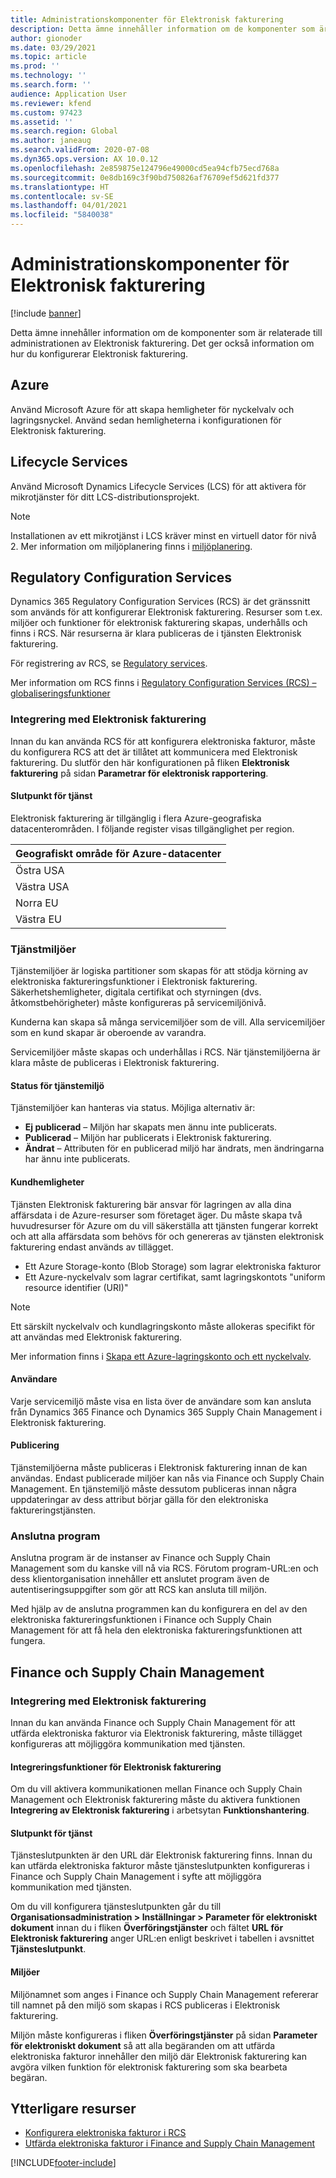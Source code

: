 ```yaml
---
title: Administrationskomponenter för Elektronisk fakturering
description: Detta ämne innehåller information om de komponenter som är relaterade till administrationen av Elektronisk fakturering.
author: gionoder
ms.date: 03/29/2021
ms.topic: article
ms.prod: ''
ms.technology: ''
ms.search.form: ''
audience: Application User
ms.reviewer: kfend
ms.custom: 97423
ms.assetid: ''
ms.search.region: Global
ms.author: janeaug
ms.search.validFrom: 2020-07-08
ms.dyn365.ops.version: AX 10.0.12
ms.openlocfilehash: 2e859875e124796e49000cd5ea94cfb75ecd768a
ms.sourcegitcommit: 0e8db169c3f90bd750826af76709ef5d621fd377
ms.translationtype: HT
ms.contentlocale: sv-SE
ms.lasthandoff: 04/01/2021
ms.locfileid: "5840038"
---
```

# <a name="electronic-invoicing-administration-components"></a>Administrationskomponenter för Elektronisk fakturering

[!include [banner](../includes/banner.md)]


Detta ämne innehåller information om de komponenter som är relaterade till administrationen av Elektronisk fakturering. Det ger också information om hur du konfigurerar Elektronisk fakturering.

## <a name="azure"></a>Azure

Använd Microsoft Azure för att skapa hemligheter för nyckelvalv och lagringsnyckel. Använd sedan hemligheterna i konfigurationen för Elektronisk fakturering.

## <a name="lifecycle-services"></a>Lifecycle Services

Använd Microsoft Dynamics Lifecycle Services (LCS) för att aktivera för mikrotjänster för ditt LCS-distributionsprojekt.

> [!NOTE]
> Installationen av ett mikrotjänst i LCS kräver minst en virtuell dator för nivå 2. Mer information om miljöplanering finns i [miljöplanering](../../fin-ops-core/fin-ops/imp-lifecycle/environment-planning.md).
 

## <a name="regulatory-configuration-services"></a>Regulatory Configuration Services

Dynamics 365 Regulatory Configuration Services (RCS) är det gränssnitt som används för att konfigurerar Elektronisk fakturering. Resurser som t.ex. miljöer och funktioner för elektronisk fakturering skapas, underhålls och finns i RCS. När resurserna är klara publiceras de i tjänsten Elektronisk fakturering.

För registrering av RCS, se [Regulatory services](https://marketing.configure.global.dynamics.com/).

Mer information om RCS finns i [Regulatory Configuration Services (RCS) – globaliseringsfunktioner](rcs-globalization-feature.md)

### <a name="integration-with-electronic-invoicing"></a>Integrering med Elektronisk fakturering 

Innan du kan använda RCS för att konfigurera elektroniska fakturor, måste du konfigurera RCS att det är tillåtet att kommunicera med Elektronisk fakturering. Du slutför den här konfigurationen på fliken **Elektronisk fakturering** på sidan **Parametrar för elektronisk rapportering**.

#### <a name="service-endpoint"></a>Slutpunkt för tjänst

Elektronisk fakturering är tillgänglig i flera Azure-geografiska datacenterområden. I följande register visas tillgänglighet per region.

| Geografiskt område för Azure-datacenter |
|----------------------------|
| Östra USA                    |
| Västra USA                    |
| Norra EU                   |
| Västra EU                    |

### <a name="service-environments"></a>Tjänstmiljöer

Tjänstemiljöer är logiska partitioner som skapas för att stödja körning av elektroniska faktureringsfunktioner i Elektronisk fakturering. Säkerhetshemligheter, digitala certifikat och styrningen (dvs. åtkomstbehörigheter) måste konfigureras på servicemiljönivå.

Kunderna kan skapa så många servicemiljöer som de vill. Alla servicemiljöer som en kund skapar är oberoende av varandra.

Servicemiljöer måste skapas och underhållas i RCS. När tjänstemiljöerna är klara måste de publiceras i Elektronisk fakturering.

#### <a name="service-environment-status"></a>Status för tjänstemiljö

Tjänstemiljöer kan hanteras via status. Möjliga alternativ är:

- **Ej publicerad** – Miljön har skapats men ännu inte publicerats.
- **Publicerad** – Miljön har publicerats i Elektronisk fakturering.
- **Ändrat** – Attributen för en publicerad miljö har ändrats, men ändringarna har ännu inte publicerats.

#### <a name="customer-secrets"></a>Kundhemligheter

Tjänsten Elektronisk fakturering bär ansvar för lagringen av alla dina affärsdata i de Azure-resurser som företaget äger. Du måste skapa två huvudresurser för Azure om du vill säkerställa att tjänsten fungerar korrekt och att alla affärsdata som behövs för och genereras av tjänsten elektronisk fakturering endast används av tillägget.

- Ett Azure Storage-konto (Blob Storage) som lagrar elektroniska fakturor
- Ett Azure-nyckelvalv som lagrar certifikat, samt lagringskontots "uniform resource identifier (URI)"

> [!NOTE]
> Ett särskilt nyckelvalv och kundlagringskonto måste allokeras specifikt för att användas med Elektronisk fakturering.

Mer information finns i [Skapa ett Azure-lagringskonto och ett nyckelvalv](e-invoicing-create-azure-storage-account-key-vault.md).

#### <a name="users"></a>Användare

Varje servicemiljö måste visa en lista över de användare som kan ansluta från Dynamics 365 Finance och Dynamics 365 Supply Chain Management i Elektronisk fakturering.

#### <a name="publication"></a>Publicering

Tjänstemiljöerna måste publiceras i Elektronisk fakturering innan de kan användas. Endast publicerade miljöer kan nås via Finance och Supply Chain Management. En tjänstemiljö måste dessutom publiceras innan några uppdateringar av dess attribut börjar gälla för den elektroniska faktureringstjänsten.

### <a name="connected-applications"></a>Anslutna program

Anslutna program är de instanser av Finance och Supply Chain Management som du kanske vill nå via RCS. Förutom program-URL:en och dess klientorganisation innehåller ett anslutet program även de autentiseringsuppgifter som gör att RCS kan ansluta till miljön.

Med hjälp av de anslutna programmen kan du konfigurera en del av den elektroniska faktureringsfunktionen i Finance och Supply Chain Management för att få hela den elektroniska faktureringsfunktionen att fungera.

## <a name="finance-and-supply-chain-management"></a>Finance och Supply Chain Management

### <a name="integration-with-electronic-invoicing"></a>Integrering med Elektronisk fakturering

Innan du kan använda Finance och Supply Chain Management för att utfärda elektroniska fakturor via Elektronisk fakturering, måste tillägget konfigureras att möjliggöra kommunikation med tjänsten.

#### <a name="electronic-invoicing-integration-feature"></a>Integreringsfunktioner för Elektronisk fakturering

Om du vill aktivera kommunikationen mellan Finance och Supply Chain Management och Elektronisk fakturering måste du aktivera funktionen **Integrering av Elektronisk fakturering** i arbetsytan **Funktionshantering**.

#### <a name="service-endpoint"></a>Slutpunkt för tjänst

Tjänsteslutpunkten är den URL där Elektronisk fakturering finns. Innan du kan utfärda elektroniska fakturor måste tjänsteslutpunkten konfigureras i Finance och Supply Chain Management i syfte att möjliggöra kommunikation med tjänsten.

Om du vill konfigurera tjänsteslutpunkten går du till **Organisationsadministration \> Inställningar \> Parameter för elektroniskt dokument** innan du i fliken **Överföringstjänster** och fältet **URL för Elektronisk fakturering** anger URL:en enligt beskrivet i tabellen i avsnittet **Tjänsteslutpunkt**.

#### <a name="environments"></a>Miljöer

Miljönamnet som anges i Finance och Supply Chain Management refererar till namnet på den miljö som skapas i RCS publiceras i Elektronisk fakturering.

Miljön måste konfigureras i fliken **Överföringstjänster** på sidan **Parameter för elektroniskt dokument** så att alla begäranden om att utfärda elektroniska fakturor innehåller den miljö där Elektronisk fakturering kan avgöra vilken funktion för elektronisk fakturering som ska bearbeta begäran.

## <a name="additional-resources"></a>Ytterligare resurser

- [Konfigurera elektroniska fakturor i RCS](e-invoicing-configuration-rcs.md)
- [Utfärda elektroniska fakturor i Finance and Supply Chain Management](e-invoicing-issuing-electronic-invoices-finance-supply-chain-management.md)


[!INCLUDE[footer-include](../../includes/footer-banner.md)]
